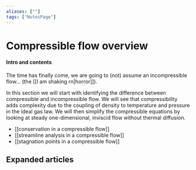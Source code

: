 ```yaml
---
aliases: [""]
tags: ["NotesPage"]
---
```


# Compressible flow overview

#### Intro and contents
The time has finally come, we are going to (not) assume an incompressible flow... (the [[I am shaking rn|horror]]).

In this section we will start with identifying the difference between compressible and incompressible flow. We will see that compressibility adds complexity due to the coupling of density to temperature and pressure in the ideal gas law. We will then simplify the compressible equations by looking at steady one-dimensional, inviscid flow without thermal diffusion.
- [[conservation in a compressible flow]]
- [[streamline analysis in a compressible flow]]
- [[stagnation points in a compressible flow]]


## Expanded articles
